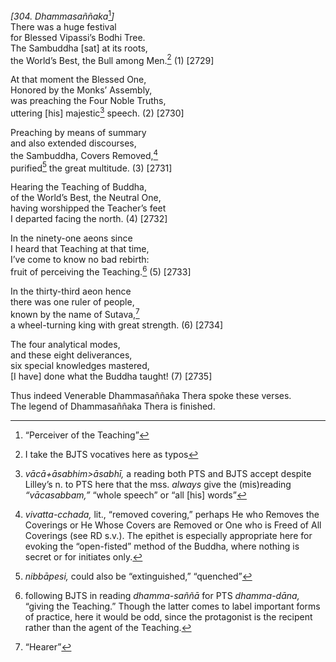 *\[304. Dhammasaññaka*[^1]*\]*  
There was a huge festival  
for Blessed Vipassi’s Bodhi Tree.  
The Sambuddha \[sat\] at its roots,  
the World’s Best, the Bull among Men.[^2] (1) \[2729\]

At that moment the Blessed One,  
Honored by the Monks’ Assembly,  
was preaching the Four Noble Truths,  
uttering \[his\] majestic[^3] speech. (2) \[2730\]

Preaching by means of summary  
and also extended discourses,  
the Sambuddha, Covers Removed,[^4]  
purified[^5] the great multitude. (3) \[2731\]

Hearing the Teaching of Buddha,  
of the World’s Best, the Neutral One,  
having worshipped the Teacher’s feet  
I departed facing the north. (4) \[2732\]

In the ninety-one aeons since  
I heard that Teaching at that time,  
I’ve come to know no bad rebirth:  
fruit of perceiving the Teaching.[^6] (5) \[2733\]

In the thirty-third aeon hence  
there was one ruler of people,  
known by the name of Sutava,[^7]  
a wheel-turning king with great strength. (6) \[2734\]

The four analytical modes,  
and these eight deliverances,  
six special knowledges mastered,  
\[I have\] done what the Buddha taught! (7) \[2735\]

Thus indeed Venerable Dhammasaññaka Thera spoke these verses.  
The legend of Dhammasaññaka Thera is finished.

[^1]: “Perceiver of the Teaching”

[^2]: I take the BJTS vocatives here as typos

[^3]: *vācā+āsabhim&gt;āsabhī,* a reading both PTS and BJTS accept despite Lilley’s n. to PTS here that the mss. *always* give the (mis)reading *“vācasabbam,”* “whole speech” or “all \[his\] words”

[^4]: *vivatta-cchada,* lit., “removed covering,” perhaps He who Removes the Coverings or He Whose Covers are Removed or One who is Freed of All Coverings (see RD s.v.). The epithet is especially appropriate here for evoking the “open-fisted” method of the Buddha, where nothing is secret or for initiates only.

[^5]: *nibbāpesi,* could also be “extinguished,” “quenched”

[^6]: following BJTS in reading *dhamma-saññā* for PTS *dhamma-dāna,* “giving the Teaching.” Though the latter comes to label important forms of practice, here it would be odd, since the protagonist is the recipent rather than the agent of the Teaching.

[^7]: “Hearer”
